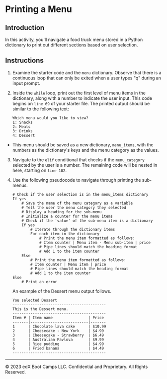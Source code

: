 # Printing a Menu

## Introduction

In this activity, you'll navigate a food truck menu stored in a Python dictionary to print out different sections based on user selection.

## Instructions

1. Examine the starter code and the `menu` dictionary. Observe that there is a continuous loop that can only be exited when a user types "q" during an input prompt.

2. Inside the `while` loop, print out the first level of menu items in the dictionary, along with a number to indicate the user input. This code begins on `line 69` of your starter file. The printed output should be similar to the following text:

    ```text
    Which menu would you like to view?
    1: Snacks
    2: Meals
    3: Drinks
    4: Dessert
    ```

 *  This menu should be saved as a new dictionary, `menu_items`, with the numbers as the dictionary's keys and the menu category as the values.

3. Navigate to the `elif` conditional that checks if the `menu_category` selected by the user is a number. The remaining code will be nested in here, starting on `line 102`.

4. Use the following pseudocode to navigate through printing the sub-menus.

    ```text
    # Check if the user selection is in the menu_items dictionary
    If yes
        # Save the name of the menu category as a variable
        # Tell the user the menu category they selected
        # Display a heading for the sub-menu
        # Initialize a counter for the menu items
        # Check if the 'value' of the sub-menu item is a dictionary
        If yes
            # Iterate through the dictionary items
            For each item in the dictionary
                # Print the menu item formatted as follows:
                # Item counter | Menu item - Menu sub-item | price
                # Pipe lines should match the heading format
                # Add 1 to the item counter
        Else
            # Print the menu item formatted as follows:
            # Item counter | Menu item | price
            # Pipe lines should match the heading format
            # Add 1 to the item counter
    Else
        # Print an error
    ```

    An example of the Dessert menu output follows.

    ```text
    You selected Dessert
    ------------------------------------------
    This is the Dessert menu.
    ------------------------------------------
    Item # | Item name                | Price
    -------|--------------------------|-------
    1      | Chocolate lava cake      | $10.99
    2      | Cheesecake - New York    | $4.99
    3      | Cheesecake - Strawberry  | $6.49
    4      | Australian Pavlova       | $9.99
    5      | Rice pudding             | $4.99
    6      | Fried banana             | $4.49
    ------------------------------------------
    ```

---

© 2023 edX Boot Camps LLC. Confidential and Proprietary. All Rights Reserved.
